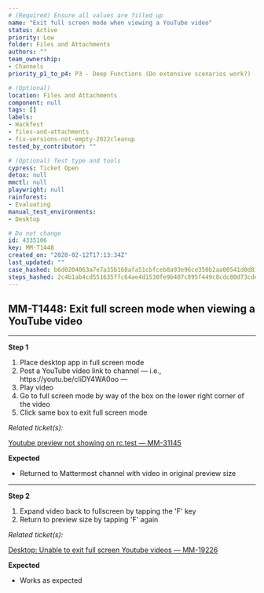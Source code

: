 ```yaml
---
# (Required) Ensure all values are filled up
name: "Exit full screen mode when viewing a YouTube video"
status: Active
priority: Low
folder: Files and Attachments
authors: ""
team_ownership: 
- Channels
priority_p1_to_p4: P3 - Deep Functions (Do extensive scenarios work?)

# (Optional)
location: Files and Attachments
component: null
tags: []
labels: 
- Hackfest
- files-and-attachments
- fix-versions-not-empty-2022cleanup
tested_by_contributor: ""

# (Optional) Test type and tools
cypress: Ticket Open
detox: null
mmctl: null
playwright: null
rainforest: 
- Evaluating
manual_test_environments:
- Desktop

# Do not change
id: 4335106
key: MM-T1448
created_on: "2020-02-12T17:13:34Z"
last_updated: ""
case_hashed: b6d0204063a7e7a35b160afa51cbfceb8a93e96ce350b2aa00541d0d8150a5fe23f6a91c7fb92530f6d20a13f3046ff0
steps_hashed: 2c4b1ab4cd551635ffc64ae4d1530fe9b407c895f449c8cdc80d73cde85f4e2cf218a428c7fb84e27edb992f3d81a1b8
---
```


<!-- (Auto-generated) Based on frontmatter's "key" and "name" -->

## MM-T1448: Exit full screen mode when viewing a YouTube video

---

**Step 1**

1. Place desktop app in full screen mode
2. Post a YouTube video link to channel — i.e., https\://youtu.be/cIiDY4WA0oo —
3. Play video
4. Go to full screen mode by way of the box on the lower right corner of the video
5. Click same box to exit full screen mode

_Related ticket(s):_

[Youtube preview not showing on rc.test — MM-31145](https://mattermost.atlassian.net/browse/MM-31145)

**Expected**

- Returned to Mattermost channel with video in original preview size

---

**Step 2**

1. Expand video back to fullscreen by tapping the 'F' key
2. Return to preview size by tapping 'F' again

_Related ticket(s):_

[Desktop: Unable to exit full screen Youtube videos — MM-19226](https://mattermost.atlassian.net/browse/MM-19226)

**Expected**

- Works as expected
